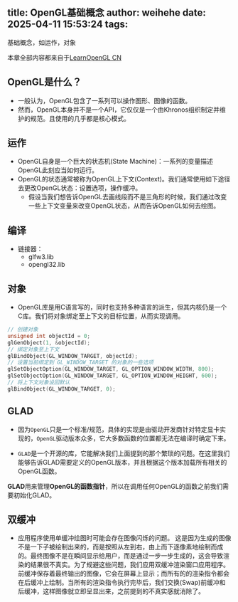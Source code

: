title: OpenGL基础概念
author: weihehe
date: 2025-04-11 15:53:24
tags:
---
基础概念，如运作，对象
<!--more-->
本章全部内容都来自于[LearnOpenGL CN](https://learnopengl-cn.github.io/)

## OpenGL是什么？

- 一般认为，OpenGL包含了一系列可以操作图形、图像的函数。
- 然而，OpenGL本身并不是一个API，它仅仅是一个由Khronos组织制定并维护的规范。且使用的几乎都是核心模式。

## 运作

- OpenGL自身是一个巨大的状态机(State Machine)：一系列的变量描述OpenGL此刻应当如何运行。
- OpenGL的状态通常被称为OpenGL上下文(Context)。我们通常使用如下途径去更改OpenGL状态：设置选项，操作缓冲。
	- 假设当我们想告诉OpenGL去画线段而不是三角形的时候，我们通过改变一些上下文变量来改变OpenGL状态，从而告诉OpenGL如何去绘图。
    
   
## 编译

- 链接器：
	- glfw3.lib
	- opengl32.lib

## 对象

- OpenGL库是用C语言写的，同时也支持多种语言的派生，但其内核仍是一个C库。我们将对象绑定至上下文的目标位置，从而实现调用。

```c
// 创建对象
unsigned int objectId = 0;
glGenObject(1, &objectId);
// 绑定对象至上下文
glBindObject(GL_WINDOW_TARGET, objectId);
// 设置当前绑定到 GL_WINDOW_TARGET 的对象的一些选项
glSetObjectOption(GL_WINDOW_TARGET, GL_OPTION_WINDOW_WIDTH, 800);
glSetObjectOption(GL_WINDOW_TARGET, GL_OPTION_WINDOW_HEIGHT, 600);
// 将上下文对象设回默认
glBindObject(GL_WINDOW_TARGET, 0);
```

## GLAD

- 因为`OpenGL`只是一个标准/规范，具体的实现是由驱动开发商针对特定显卡实现的，`OpenGL`驱动版本众多，它大多数函数的位置都无法在编译时确定下来。

- `GLAD`是一个开源的库，它能解决我们上面提到的那个繁琐的问题。在这里我们能够告诉GLAD需要定义的OpenGL版本，并且根据这个版本加载所有相关的OpenGL函数。

**GLAD**用来管理**OpenGL的函数指针**，所以在调用任何OpenGL的函数之前我们需要初始化GLAD。



## 双缓冲

- 应用程序使用单缓冲绘图时可能会存在图像闪烁的问题。 这是因为生成的图像不是一下子被绘制出来的，而是按照从左到右，由上而下逐像素地绘制而成的。最终图像不是在瞬间显示给用户，而是通过一步一步生成的，这会导致渲染的结果很不真实。为了规避这些问题，我们应用双缓冲渲染窗口应用程序。前缓冲保存着最终输出的图像，它会在屏幕上显示；而所有的的渲染指令都会在后缓冲上绘制。当所有的渲染指令执行完毕后，我们交换(Swap)前缓冲和后缓冲，这样图像就立即呈显出来，之前提到的不真实感就消除了。